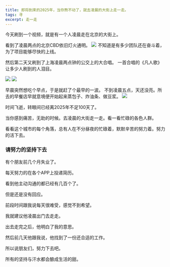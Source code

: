 ```yaml
---
title: 即将到来的2025年，当你熬不动了，就去凌晨的大街上走一走。
tags: 寻
excerpt: 走一走
---
```



今天刷到一个视频，就是有一个人凌晨走在北京的大街上。

看到了凌晨两点的北京CBD依旧灯火通明。
![](https://files.mdnice.com/user/26505/156b0bb4-c76d-452f-bc7b-f55123871f20.png)
不知道是有多少团队还在奋斗着，为了项目能够尽快的上线。

然后第二天又刷到了上海凌晨两点钟的公交上的大合唱。
一首合唱的《凡人歌》让多少人刷到的人泪目。

![](https://files.mdnice.com/user/26505/2780aa24-b0f4-4dee-adf8-a24ecd887303.png)
![](https://files.mdnice.com/user/26505/aea639f5-efab-4fd1-bf83-cf4715badd01.png)

早晨突然想吃个早点，于是就赶了个最早的一波。
不到凌晨五点，天还没亮。所去的早餐店早就意境便开始起来蒸包子、炸油条、做豆浆。
![](https://files.mdnice.com/user/26505/b4d49d2f-384b-4b75-9183-ae2410ce80d3.jpg)


时间飞逝，转眼间已经离2025年不足100天了。

当你感到痛苦，无助的时候。去凌晨的大街走一走。看一看忙碌的各色人群。

看看这个城市的每个角落，总有人在不分昼夜的忙碌着，默默辛苦的努力着。努力的活下去。


### 请努力的坚持下去

有个朋友前几个月失业了。

每天努力的在各个APP上投递简历。

看到他主动沟通的都已经有几百个了。

但是还是没有回应。

前段时间跟我说每天很难受，感觉不到希望。

我就建议他凌晨出门去走走。

出去走完之后，他明白了我的意思。

然后前几天他跟我说，他找到了一份还合适的工作。

所以说朋友们，努力下去吧。

所有的坚持与汗水都会酿成生活的甜。




